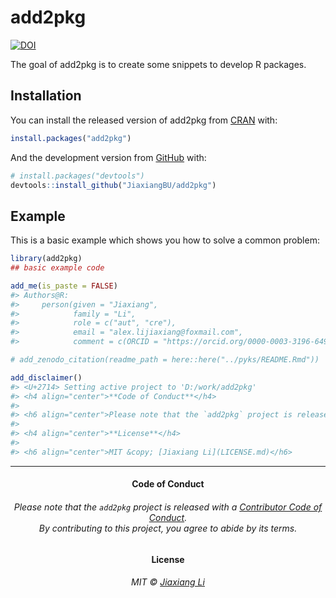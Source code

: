 
<!-- README.md is generated from README.Rmd. Please edit that file -->

# add2pkg

<!-- badges: start -->

[![DOI](https://zenodo.org/badge/198092416.svg)](https://zenodo.org/badge/latestdoi/198092416)
<!-- badges: end -->

The goal of add2pkg is to create some snippets to develop R packages.

## Installation

You can install the released version of add2pkg from
[CRAN](https://CRAN.R-project.org) with:

``` r
install.packages("add2pkg")
```

And the development version from [GitHub](https://github.com/) with:

``` r
# install.packages("devtools")
devtools::install_github("JiaxiangBU/add2pkg")
```

## Example

This is a basic example which shows you how to solve a common problem:

``` r
library(add2pkg)
## basic example code
```

``` r
add_me(is_paste = FALSE)
#> Authors@R:
#>     person(given = "Jiaxiang",
#>            family = "Li",
#>            role = c("aut", "cre"),
#>            email = "alex.lijiaxiang@foxmail.com",
#>            comment = c(ORCID = "https://orcid.org/0000-0003-3196-6492"))
```

``` r
# add_zenodo_citation(readme_path = here::here("../pyks/README.Rmd"))
```

``` r
add_disclaimer()
#> <U+2714> Setting active project to 'D:/work/add2pkg'
#> <h4 align="center">**Code of Conduct**</h4>
#> 
#> <h6 align="center">Please note that the `add2pkg` project is released with a [Contributor Code of Conduct](.github/CODE_OF_CONDUCT.md).<br>By contributing to this project, you agree to abide by its terms.</h6>
#> 
#> <h4 align="center">**License**</h4>
#> 
#> <h6 align="center">MIT &copy; [Jiaxiang Li](LICENSE.md)</h6>
```

-----

<h4 align="center">

**Code of Conduct**

</h4>

<h6 align="center">

Please note that the `add2pkg` project is released with a [Contributor
Code of Conduct](.github/CODE_OF_CONDUCT.md).<br>By contributing to this
project, you agree to abide by its terms.

</h6>

<h4 align="center">

**License**

</h4>

<h6 align="center">

MIT © [Jiaxiang Li](LICENSE.md)

</h6>

